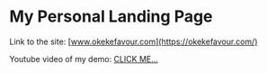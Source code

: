 # My Personal Landing Page
Link to the site: [www.okekefavour.com](https://okekefavour.com/)

Youtube video of my demo: [CLICK ME...](https://www.youtube.com/watch?v=eMiSfcaKadA)
